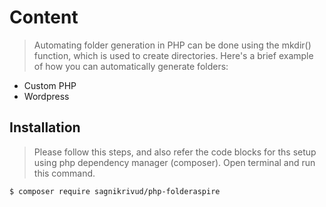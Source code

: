 # Content
> Automating folder generation in PHP can be done using the mkdir() function, which is used to create directories. Here's a brief example of how you can automatically generate folders:
- Custom PHP
- Wordpress

## Installation
>Please follow this steps, and also refer the code blocks for ths setup using php dependency  manager (composer).
Open terminal and run this command.

```sh
$ composer require sagnikrivud/php-folderaspire
```

